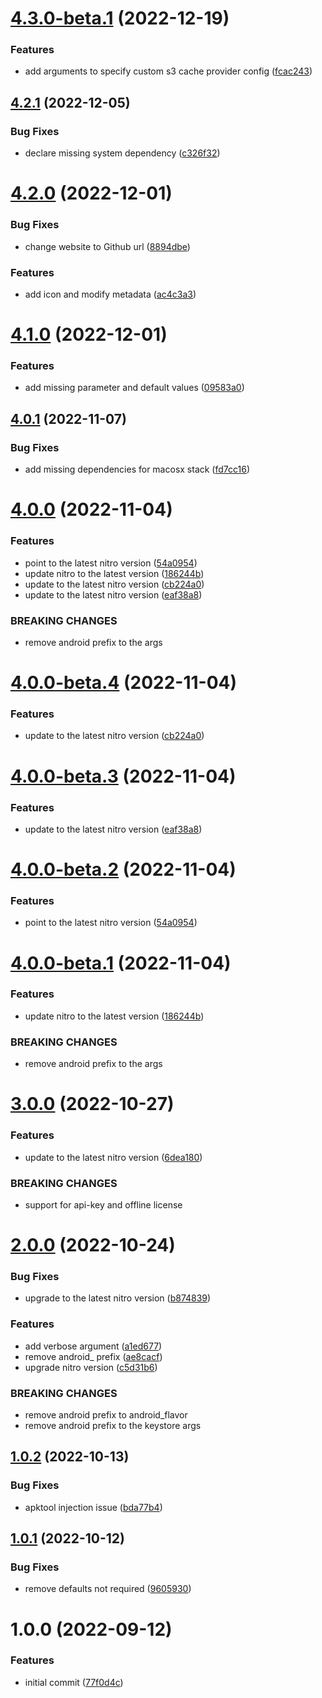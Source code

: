 # [4.3.0-beta.1](https://github.com/nitro-build/bitrise-step-nitro-android/compare/4.2.1...4.3.0-beta.1) (2022-12-19)


### Features

* add arguments to specify custom s3 cache provider config ([fcac243](https://github.com/nitro-build/bitrise-step-nitro-android/commit/fcac243efc44f1f2a15acff2019d091d36add1ec))

## [4.2.1](https://github.com/nitro-build/bitrise-step-nitro-android/compare/4.2.0...4.2.1) (2022-12-05)


### Bug Fixes

* declare missing system dependency ([c326f32](https://github.com/nitro-build/bitrise-step-nitro-android/commit/c326f323f0b624f250ec8874448a61243ffeff8d))

# [4.2.0](https://github.com/nitro-build/bitrise-step-nitro-android/compare/4.1.0...4.2.0) (2022-12-01)


### Bug Fixes

* change website to Github url ([8894dbe](https://github.com/nitro-build/bitrise-step-nitro-android/commit/8894dbe4ad04698d491dfb9b710895a264ea5c42))


### Features

* add icon and modify metadata ([ac4c3a3](https://github.com/nitro-build/bitrise-step-nitro-android/commit/ac4c3a3a46caeb278e948dc128981ce7eeacfab2))

# [4.1.0](https://github.com/nitro-build/bitrise-step-nitro-android/compare/4.0.1...4.1.0) (2022-12-01)


### Features

* add missing parameter and default values  ([09583a0](https://github.com/nitro-build/bitrise-step-nitro-android/commit/09583a0f77bf7f78b9ec01eef1aa66d30d020e3e))

## [4.0.1](https://github.com/nitro-build/bitrise-step-nitro-android/compare/4.0.0...4.0.1) (2022-11-07)


### Bug Fixes

* add missing dependencies for macosx stack ([fd7cc16](https://github.com/nitro-build/bitrise-step-nitro-android/commit/fd7cc16d899d9b0da29d4c0f07fb14bcbbd63c53))

# [4.0.0](https://github.com/nitro-build/bitrise-step-nitro-android/compare/3.0.0...4.0.0) (2022-11-04)


### Features

* point to the latest nitro version ([54a0954](https://github.com/nitro-build/bitrise-step-nitro-android/commit/54a0954c53cb239fd96748ae718d9da644d3652f))
* update nitro to the latest version ([186244b](https://github.com/nitro-build/bitrise-step-nitro-android/commit/186244b214c07674008d76346a8c8cdb5f668b43))
* update to the latest nitro version ([cb224a0](https://github.com/nitro-build/bitrise-step-nitro-android/commit/cb224a0f678ede68f9e76214c16670c1ead76add))
* update to the latest nitro version ([eaf38a8](https://github.com/nitro-build/bitrise-step-nitro-android/commit/eaf38a8e36d52cf7e0b2ad0f37685edc6e81bfed))


### BREAKING CHANGES

* remove android prefix to the args

# [4.0.0-beta.4](https://github.com/nitro-build/bitrise-step-nitro-android/compare/4.0.0-beta.3...4.0.0-beta.4) (2022-11-04)


### Features

* update to the latest nitro version ([cb224a0](https://github.com/nitro-build/bitrise-step-nitro-android/commit/cb224a0f678ede68f9e76214c16670c1ead76add))

# [4.0.0-beta.3](https://github.com/nitro-build/bitrise-step-nitro-android/compare/4.0.0-beta.2...4.0.0-beta.3) (2022-11-04)


### Features

* update to the latest nitro version ([eaf38a8](https://github.com/nitro-build/bitrise-step-nitro-android/commit/eaf38a8e36d52cf7e0b2ad0f37685edc6e81bfed))

# [4.0.0-beta.2](https://github.com/nitro-build/bitrise-step-nitro-android/compare/4.0.0-beta.1...4.0.0-beta.2) (2022-11-04)


### Features

* point to the latest nitro version ([54a0954](https://github.com/nitro-build/bitrise-step-nitro-android/commit/54a0954c53cb239fd96748ae718d9da644d3652f))

# [4.0.0-beta.1](https://github.com/nitro-build/bitrise-step-nitro-android/compare/3.0.0...4.0.0-beta.1) (2022-11-04)


### Features

* update nitro to the latest version ([186244b](https://github.com/nitro-build/bitrise-step-nitro-android/commit/186244b214c07674008d76346a8c8cdb5f668b43))


### BREAKING CHANGES

* remove android prefix to the args

# [3.0.0](https://github.com/nitro-build/bitrise-step-nitro-android/compare/2.0.0...3.0.0) (2022-10-27)


### Features

* update to the latest nitro version ([6dea180](https://github.com/nitro-build/bitrise-step-nitro-android/commit/6dea180534db07e18339a550102f742dccd1a1d9))


### BREAKING CHANGES

* support for api-key and offline license

# [2.0.0](https://github.com/nitro-build/bitrise-step-nitro-android/compare/1.0.2...2.0.0) (2022-10-24)


### Bug Fixes

* upgrade to the latest nitro version ([b874839](https://github.com/nitro-build/bitrise-step-nitro-android/commit/b8748392f68d0feba05a21b24ed510a8e2929545))


### Features

* add verbose argument ([a1ed677](https://github.com/nitro-build/bitrise-step-nitro-android/commit/a1ed677c1b3f11a14aab7cabab01899f041d8d8e))
* remove android_ prefix ([ae8cacf](https://github.com/nitro-build/bitrise-step-nitro-android/commit/ae8cacffeeb65c0fa8f4465d56d78f98d5b6499c))
* upgrade nitro version ([c5d31b6](https://github.com/nitro-build/bitrise-step-nitro-android/commit/c5d31b61c23a4574ec8b5f5048ac8f9cc6df5721))


### BREAKING CHANGES

* remove android prefix to android_flavor
* remove android prefix to the keystore args

## [1.0.2](https://github.com/nitro-build/bitrise-step-nitro-android/compare/1.0.1...1.0.2) (2022-10-13)


### Bug Fixes

* apktool injection issue ([bda77b4](https://github.com/nitro-build/bitrise-step-nitro-android/commit/bda77b49e49c8844f5f4c774dcc6e0355747d216))

## [1.0.1](https://github.com/nitro-build/bitrise-step-nitro-android/compare/1.0.0...1.0.1) (2022-10-12)


### Bug Fixes

* remove defaults not required ([9605930](https://github.com/nitro-build/bitrise-step-nitro-android/commit/9605930c652b1e7fad5213e1feb488ad65e6011d))

# 1.0.0 (2022-09-12)


### Features

* initial commit ([77f0d4c](https://github.com/nitro-build/bitrise-step-nitro-android/commit/77f0d4c1301cd218a239529e718d3afa614bb00d))
